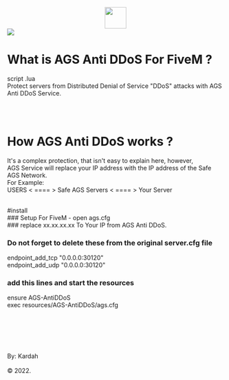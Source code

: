 <center><img src="https://www.xsofthost.com/wp-content/uploads/2021/02/Anti-DDoS-img.png"  width="50" height="50"></center>
<img src="https://antiddos.arabgs.com/images/ags-antiddos.png">
</br>

# What is AGS Anti DDoS For FiveM ?
script .lua<br>
Protect servers from Distributed Denial of Service "DDoS" attacks with AGS Anti DDoS Service.

<br>




</br>

# How AGS Anti DDoS works ?
It's a complex protection, that isn't easy to explain here, however,</br>
AGS Service will replace your IP address with the IP address of the Safe AGS Network.</br>
For Example:</br>
USERS < ==== > Safe AGS Servers < ==== > Your Server

</br>
#install<br>
### Setup For FiveM - open ags.cfg </br>
### replace xx.xx.xx.xx To Your  IP from AGS Anti DDoS.</br>

### Do not forget to delete these from the original server.cfg file
endpoint_add_tcp "0.0.0.0:30120"</br>
endpoint_add_udp "0.0.0.0:30120"</br>

### add this lines and start the resources
ensure AGS-AntiDDoS</br>
exec resources/AGS-AntiDDoS/ags.cfg
</br>
</br>
</br>
 </br>
 </br>
</br>
</br>
By: Kardah
</br>
</br>
 &copy; 2022.
